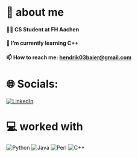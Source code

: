 # 👋 about me
#### 👨‍💻 CS Student at FH Aachen
#### 🌱 I’m currently learning C++
#### 📫 How to reach me: hendrik03baier@gmail.com

# 🌐 Socials:
[![LinkedIn](https://img.shields.io/badge/LinkedIn-%230077B5.svg?logo=linkedin&logoColor=white)]([https://linkedin.com/in/](https://www.linkedin.com/in/hendrik-baier-933a9b232/))

# 💻 worked with
![Python](https://img.shields.io/badge/Python-14354C?style=for-the-badge&logo=python&logoColor=white)
![Java](https://img.shields.io/badge/Java-ED8B00?style=for-the-badge&logo=java&logoColor=white)
![Perl](https://img.shields.io/badge/Perl-39457E?style=for-the-badge&logo=perl&logoColor=white)
![C++](https://img.shields.io/badge/C%2B%2B-00599C?style=for-the-badge&logo=c%2B%2B&logoColor=white)
